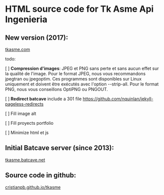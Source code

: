 # HTML source code for Tk Asme Api Ingenieria 

## New version (2017):

[tkasme.com](http://tkasme.com)

todo:

[ ] **Compression d'images**: JPEG et PNG sans perte et sans aucun effet sur la qualité de l'image. Pour le format JPEG, nous vous recommandons jpegtran ou jpegoptim. Ces programmes sont disponibles sur Linux uniquement et doivent être exécutés avec l'option --strip-all. Pour le format PNG, nous vous conseillons OptiPNG ou PNGOUT. 

[ ] **Redirect batcave** include a 301 file https://github.com/nquinlan/jekyll-pageless-redirects

[ ] Fill image alt

[ ] Fill proyects portfolio

[ ] Minimize html et js

##  Initial Batcave server (since 2013):

[tkasme.batcave.net](http://tkasme.batcave.net/)

## Source code in github:

[cristianpb.github.io/tkasme](https://cristianpb.github.io/tkasme)

